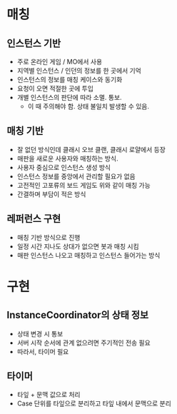 # 매칭 

## 인스턴스 기반 

 - 주로 온라인 게임 / MO에서 사용
 - 지역별 인스턴스 / 인던의 정보를 한 곳에서 기억
 - 인스턴스의 정보를 매칭 케이스와 동기화 
 - 요청이 오면 적절한 곳에 투입 
 - 개별 인스턴스의 판단에 따라 소멸. 통보. 
   - 이 때 주의해야 함. 상태 불일치 발생할 수 있음. 

## 매칭 기반 

 - 잘 없던 방식인데 클래시 오브 클랜, 클래시 로얄에서 등장 
 - 매판을 새로운 사용자와 매칭하는 방식. 
 - 사용자 중심으로 인스턴스 생성 방식 
 - 인스턴스 정보를 중앙에서 관리할 필요가 없음 
 - 고전적인 고포류의 보드 게임도 위와 같이 매칭 가능 
 - 간결하며 부담이 적은 방식 

## 레퍼런스 구현 

 - 매칭 기반 방식으로 진행 
 - 일정 시간 지나도 상대가 없으면 봇과 매칭 시킴 
 - 매판 인스턴스 나오고 매칭하고 인스턴스 들어가는 방식 

# 구현 

## InstanceCoordinator의 상태 정보 

 - 상태 변경 시 통보 
 - 서버 시작 순서에 관계 없으려면 주기적인 전송 필요 
 - 따라서, 타이머 필요 
 
## 타이머 

 - 타잎 + 문맥 값으로 처리 
 - Case 단위를 타잎으로 분리하고 타잎 내에서 문맥으로 분리 

 




